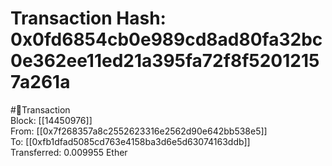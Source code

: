 
Transaction Hash: 0x0fd6854cb0e989cd8ad80fa32bc0e362ee11ed21a395fa72f8f52012157a261a
====================================================================================
  
#💸Transaction  
Block: [[14450976]]  
From: [[0x7f268357a8c2552623316e2562d90e642bb538e5]]  
To: [[0xfb1dfad5085cd763e4158ba3d6e5d63074163ddb]]  
Transferred: 0.009955 Ether